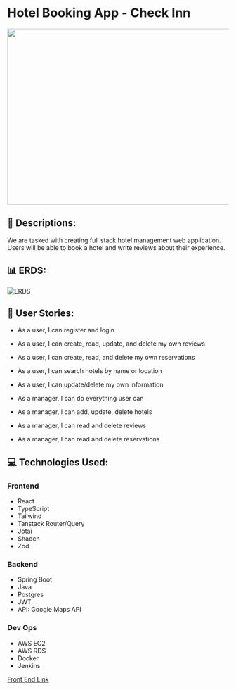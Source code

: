 # Hotel Booking App - Check Inn

<div id="header" align="center">

  <img src="https://images.unsplash.com/photo-1520250497591-112f2f40a3f4?q=80&w=2670&auto=format&fit=crop&ixlib=rb-4.0.3&ixid=M3wxMjA3fDB8MHxwaG90by1wYWdlfHx8fGVufDB8fHx8fA%3D%3D" width="800" height="400">

</div>

## :pencil: Descriptions:

We are tasked with creating full stack hotel management web application. Users will be able to book a hotel and write reviews about their experience.


## :bar_chart: ERDS:

![ERDS](https://i.imgur.com/SSOzsCP.png)

## :two_men_holding_hands: User Stories:

- As a user, I can register and login
- As a user, I can create, read, update, and delete my own reviews
- As a user, I can create, read, and delete my own reservations
- As a user, I can search hotels by name or location
- As a user, I can update/delete my own information

- As a manager, I can do everything user can
- As a manager, I can add, update, delete hotels
- As a manager, I can read and delete reviews
- As a manager, I can read and delete reservations

## :computer: Technologies Used:

### Frontend
- React
- TypeScript
- Tailwind
- Tanstack Router/Query
- Jotai
- Shadcn
- Zod

### Backend
- Spring Boot
- Java
- Postgres
- JWT
- API: Google Maps API

### Dev Ops
- AWS EC2
- AWS RDS
- Docker
- Jenkins

[Front End Link](https://github.com/Training-241209/hotel-booking-front-end)
